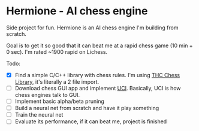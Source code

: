 # Hermione - AI chess engine
Side project for fun. Hermione is an AI chess engine I'm building from scratch.

Goal is to get it so good that it can beat me at a rapid chess game (10 min + 0 sec). I'm rated ~1900 rapid on Lichess.

Todo:
- [x] Find a simple C/C++ library with chess rules. I'm using [THC Chess Library](https://github.com/billforsternz/thc-chess-library), it's literally a 2 file import.
- [ ] Download chess GUI app and implement [UCI](https://en.wikipedia.org/wiki/Universal_Chess_Interface). Basically, UCI is how chess engines talk to GUI.
- [ ] Implement basic alpha/beta pruning
- [ ] Build a neural net from scratch and have it play something
- [ ] Train the neural net
- [ ] Evaluate its performance, if it can beat me, project is finished
